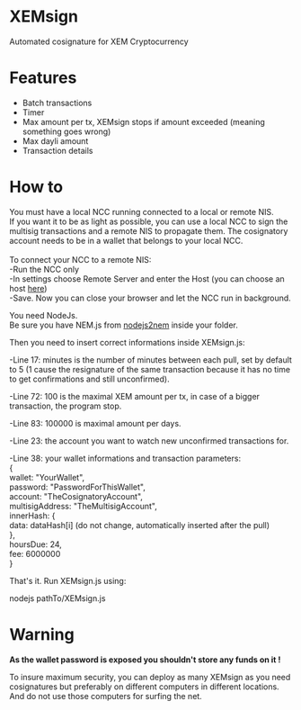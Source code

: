 # XEMsign
Automated cosignature for XEM Cryptocurrency

# Features
- Batch transactions
- Timer
- Max amount per tx, XEMsign stops if amount exceeded (meaning something goes wrong)
- Max dayli amount
- Transaction details

# How to

You must have a local NCC running connected to a local or remote NIS.<br>
If you want it to be as light as possible, you can use a local NCC to sign the multisig transactions and a remote NIS to propagate them. The cosignatory account needs to be in a wallet that belongs to your local NCC.<br><br>
To connect your NCC to a remote NIS:<br>
-Run the NCC only<br>
-In settings choose Remote Server and enter the Host (you can choose an host <a href="http://www.nodeexplorer.com/" target="_blank">here</a>)<br>
-Save. Now you can close your browser and let the NCC run in background.

You need NodeJs.<br>
Be sure you have NEM.js from <a href="https://github.com/NewEconomyMovement/nodejs2nem" target="_blank">nodejs2nem</a> inside your folder.

Then you need to insert correct informations inside XEMsign.js:

-Line 17: minutes is the number of minutes between each pull, set by default to 5 (1 cause the resignature of the same transaction because it has no time to get confirmations and still unconfirmed).

-Line 72: 100 is the maximal XEM amount per tx, in case of a bigger transaction, the program stop.

-Line 83: 100000 is maximal amount per days.

-Line 23: the account you want to watch new unconfirmed transactions for.

-Line 38: your wallet informations and transaction parameters:<br>
{<br>
wallet: "YourWallet",<br>
password: "PasswordForThisWallet",<br>
account: "TheCosignatoryAccount",<br>
multisigAddress: "TheMultisigAccount",<br>
innerHash: {<br>
                data: dataHash[i] (do not change, automatically inserted after the pull)<br>
            },<br>
hoursDue: 24,<br>
fee: 6000000<br>
}

That's it. Run XEMsign.js using:

nodejs pathTo/XEMsign.js

# Warning 

<b>As the wallet password is exposed you shouldn't store any funds on it !</b>

To insure maximum security, you can deploy as many XEMsign as you need cosignatures but preferably on different computers in different locations. And do not use those computers for surfing the net.
